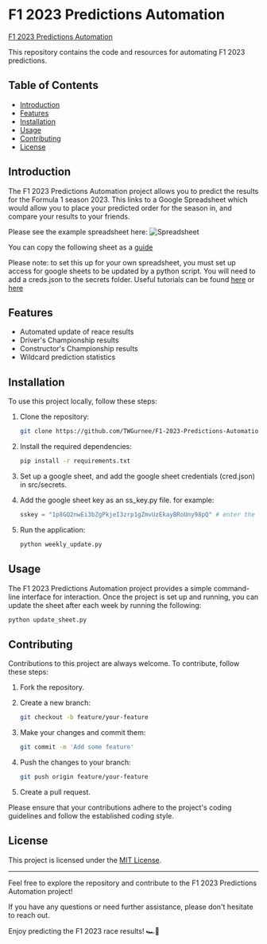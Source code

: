 # F1 2023 Predictions Automation

[F1 2023 Predictions Automation](https://github.com/TWGurnee/F1-2023-Predictions-Automation)

This repository contains the code and resources for automating F1 2023 predictions.

## Table of Contents

- [Introduction](#introduction)
- [Features](#features)
- [Installation](#installation)
- [Usage](#usage)
- [Contributing](#contributing)
- [License](#license)

## Introduction

The F1 2023 Predictions Automation project allows you to predict the results for the Formula 1 season 2023. This links to a Google Spreadsheet which would allow you to place your predicted order for the season in, and compare your results to your friends.

Please see the example spreadsheet here: ![Spreadsheet](https://github.com/TWGurnee/F1-2023-Predictions-Automation/tree/main/images/ExampleSpreadsheet.PNG)

You can copy the following sheet as a [guide](https://docs.google.com/spreadsheets/d/1p8GQ2nwEi3bZgPkjeI3zrp1gZmvUzEkayBRoUny98pQ/)

Please note: to set this up for your own spreadsheet, you must set up access for google sheets to be updated by a python script. You will need to add a creds.json to the secrets folder.
Useful tutorials can be found [here](https://www.analyticsvidhya.com/blog/2020/07/read-and-update-google-spreadsheets-with-python/) or [here](https://medium.com/daily-python/python-script-to-edit-google-sheets-daily-python-7-aadce27846c0)


## Features

- Automated update of reace results
- Driver's Championship results
- Constructor's Championship results
- Wildcard prediction statistics

## Installation

To use this project locally, follow these steps:

1. Clone the repository:

   ```bash
   git clone https://github.com/TWGurnee/F1-2023-Predictions-Automation.git
   ```

2. Install the required dependencies:

   ```bash
   pip install -r requirements.txt
   ```

3. Set up a google sheet, and add the google sheet credentials (cred.json) in src/secrets.

4. Add the google sheet key as an ss_key.py file.
   for example:
   ```python
   sskey = "1p8GQ2nwEi3bZgPkjeI3zrp1gZmvUzEkayBRoUny98pQ" # enter the google sheet key here so your script can access the sheet.
   ```

5. Run the application:

   ```bash
   python weekly_update.py
   ```

## Usage

The F1 2023 Predictions Automation project provides a simple command-line interface for interaction. Once the project is set up and running, you can update the sheet after each week by running the following:

```bash
python update_sheet.py
```

## Contributing

Contributions to this project are always welcome. To contribute, follow these steps:

1. Fork the repository.

2. Create a new branch:

   ```bash
   git checkout -b feature/your-feature
   ```

3. Make your changes and commit them:

   ```bash
   git commit -m 'Add some feature'
   ```

4. Push the changes to your branch:

   ```bash
   git push origin feature/your-feature
   ```

5. Create a pull request.

Please ensure that your contributions adhere to the project's coding guidelines and follow the established coding style.

## License

This project is licensed under the [MIT License](LICENSE).

---

Feel free to explore the repository and contribute to the F1 2023 Predictions Automation project!

If you have any questions or need further assistance, please don't hesitate to reach out.

Enjoy predicting the F1 2023 race results! 🏎️🏁
 
